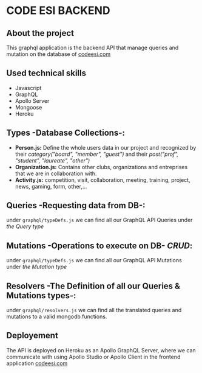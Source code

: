 # CODE ESI BACKEND

## About the project

This graphql application is the backend API that manage queries and mutation on the database of [codeesi.com](https://codeesi.com)

## Used technical skills

- Javascript
- GraphQL
- Apollo Server
- Mongoose
- Heroku

## Types -Database Collections-:

- **Person.js:** Define the whole users data in our project and recognized by their _category("board", "member", "guest")_ and their _post("prof", "student", "laureate", "other")_
- **Organization.js:** Contains other clubs, organizations and entreprises that we are in collaboration with.
- **Activity.js:** competition,
  visit,
  collaboration,
  meeting,
  training,
  project,
  news,
  gaming,
  form,
  other,...

## Queries -Requesting data from DB-:

under `graphql/typeDefs.js` we can find all our GraphQL API Queries under _the Query type_

## Mutations -Operations to execute on DB- _CRUD_:

under `graphql/typeDefs.js` we can find all our GraphQL API Mutations under _the Mutation type_

## Resolvers -The Definition of all our Queries & Mutations types-:

under `graphql/resolvers.js` we can find all the translated queries and mutations to a valid mongodb functions.

## Deployement

The API is deployed on Heroku as an Apollo GraphQL Server, where we can communicate with using Apollo Studio or Apollo Client in the frontend application [codeesi.com](https://codeesi.com)
